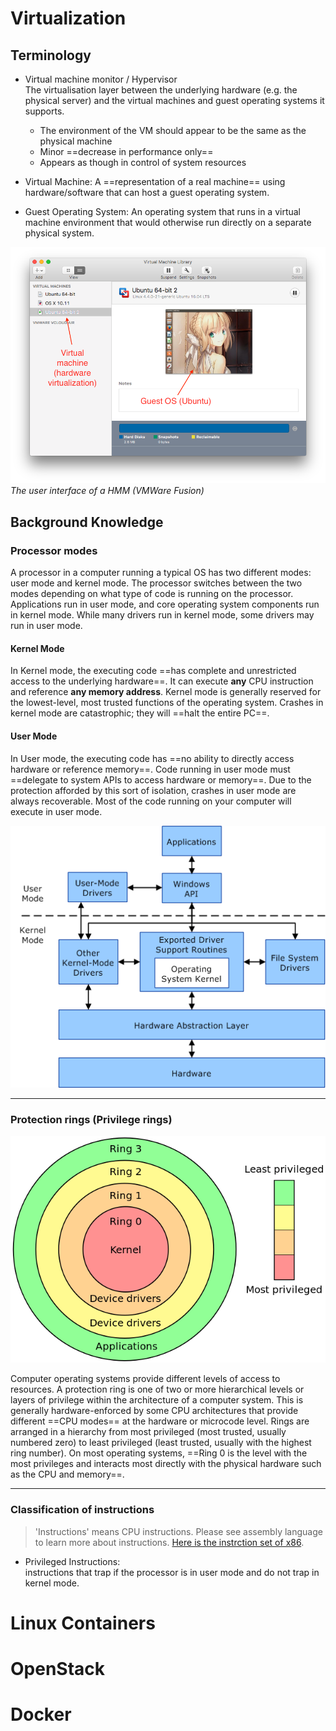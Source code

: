 # Virtualization

## Terminology

* Virtual machine monitor / Hypervisor   
	The virtualisation layer between the underlying hardware (e.g. the physical server) and the virtual machines and guest operating systems it supports.
	* The environment of the VM should appear to be the same as the physical machine
	* Minor ==decrease in performance only==
	* Appears as though in control of system resources

* Virtual Machine: A ==representation of a real machine== using hardware/software that can host a guest operating system.
* Guest Operating System: An operating system that runs in a virtual machine environment that would otherwise run directly on a separate physical system.

![](img/hmm_vmware.png)
*The user interface of a HMM (VMWare Fusion)*

## Background Knowledge

### Processor modes
A processor in a computer running a typical OS has two different modes: user mode and kernel mode. The processor switches between the two modes depending on what type of code is running on the processor. Applications run in user mode, and core operating system components run in kernel mode. While many drivers run in kernel mode, some drivers may run in user mode.

#### Kernel Mode

In Kernel mode, the executing code ==has complete and unrestricted access to the underlying hardware==. It can execute **any** CPU instruction and reference **any memory address**. Kernel mode is generally reserved for the lowest-level, most trusted functions of the operating system. Crashes in kernel mode are catastrophic; they will ==halt the entire PC==.

#### User Mode

In User mode, the executing code has ==no ability to directly access hardware or reference memory==. Code running in user mode must ==delegate to system APIs to access hardware or memory==. Due to the protection afforded by this sort of isolation, crashes in user mode are always recoverable. Most of the code running on your computer will execute in user mode.

![](img/cpumode.png)

---

### Protection rings (Privilege rings)

![](img/Priv_rings.png)

Computer operating systems provide different levels of access to resources. A protection ring is one of two or more hierarchical levels or layers of privilege within the architecture of a computer system. This is generally hardware-enforced by some CPU architectures that provide different ==CPU modes== at the hardware or microcode level. Rings are arranged in a hierarchy from most privileged (most trusted, usually numbered zero) to least privileged (least trusted, usually with the highest ring number). On most operating systems, ==Ring 0 is the level with the most privileges and interacts most directly with the physical hardware such as the CPU and memory==.

---

### Classification of instructions

> 'Instructions' means CPU instructions. Please see assembly language to learn more about instructions. [Here is the instrction set of x86](https://en.wikipedia.org/wiki/X86_instruction_listings).

* Privileged Instructions:   
	instructions that trap if the processor is in user mode and do not trap in kernel mode.
	

# Linux Containers

# OpenStack

# Docker

